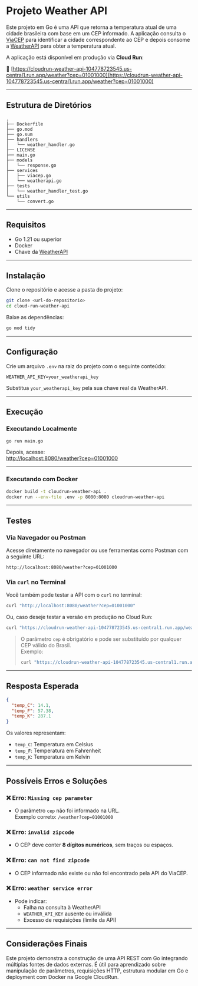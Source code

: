 
# Projeto Weather API

Este projeto em Go é uma API que retorna a temperatura atual de uma cidade brasileira com base em um CEP informado. A aplicação consulta o [ViaCEP](https://viacep.com.br/) para identificar a cidade correspondente ao CEP e depois consome a [WeatherAPI](https://www.weatherapi.com/) para obter a temperatura atual.

A aplicação está disponível em produção via **Cloud Run**:

🔗 [https://cloudrun-weather-api-104778723545.us-central1.run.app/weather?cep=01001000](https://cloudrun-weather-api-104778723545.us-central1.run.app/weather?cep=01001000)

---

## Estrutura de Diretórios

```
.
├── Dockerfile
├── go.mod
├── go.sum
├── handlers
│   └── weather_handler.go
├── LICENSE
├── main.go
├── models
│   └── response.go
├── services
│   ├── viacep.go
│   └── weatherapi.go
├── tests
│   └── weather_handler_test.go
└── utils
    └── convert.go
```

---

## Requisitos

- Go 1.21 ou superior
- Docker
- Chave da [WeatherAPI](https://www.weatherapi.com/)

---

## Instalação

Clone o repositório e acesse a pasta do projeto:

```bash
git clone <url-do-repositorio>
cd cloud-run-weather-api
```

Baixe as dependências:

```bash
go mod tidy
```

---

## Configuração

Crie um arquivo `.env` na raiz do projeto com o seguinte conteúdo:

```
WEATHER_API_KEY=your_weatherapi_key
```

Substitua `your_weatherapi_key` pela sua chave real da WeatherAPI.

---

## Execução

### Executando Localmente

```bash
go run main.go
```

Depois, acesse:  
[http://localhost:8080/weather?cep=01001000](http://localhost:8080/weather?cep=01001000)

---

### Executando com Docker

```bash
docker build -t cloudrun-weather-api .
docker run --env-file .env -p 8080:8080 cloudrun-weather-api
```

---

## Testes

### Via Navegador ou Postman

Acesse diretamente no navegador ou use ferramentas como Postman com a seguinte URL:

```
http://localhost:8080/weather?cep=01001000
```

### Via `curl` no Terminal

Você também pode testar a API com o `curl` no terminal:

```bash
curl "http://localhost:8080/weather?cep=01001000"
```

Ou, caso deseje testar a versão em produção no Cloud Run:

```bash
curl "https://cloudrun-weather-api-104778723545.us-central1.run.app/weather?cep=01001000"
```

> O parâmetro `cep` é obrigatório e pode ser substituído por qualquer CEP válido do Brasil.  
> Exemplo:
> ```bash
> curl "https://cloudrun-weather-api-104778723545.us-central1.run.app/weather?cep=30140071"
> ```

---

## Resposta Esperada

```json
{
  "temp_C": 14.1,
  "temp_F": 57.38,
  "temp_K": 287.1
}
```

Os valores representam:

- `temp_C`: Temperatura em Celsius  
- `temp_F`: Temperatura em Fahrenheit  
- `temp_K`: Temperatura em Kelvin  

---

## Possíveis Erros e Soluções

### ❌ Erro: `Missing cep parameter`

- O parâmetro `cep` não foi informado na URL.  
  Exemplo correto: `/weather?cep=01001000`

### ❌ Erro: `invalid zipcode`

- O CEP deve conter **8 dígitos numéricos**, sem traços ou espaços.

### ❌ Erro: `can not find zipcode`

- O CEP informado não existe ou não foi encontrado pela API do ViaCEP.

### ❌ Erro: `weather service error`

- Pode indicar:
  - Falha na consulta à WeatherAPI
  - `WEATHER_API_KEY` ausente ou inválida
  - Excesso de requisições (limite da API)

---

## Considerações Finais

Este projeto demonstra a construção de uma API REST com Go integrando múltiplas fontes de dados externas. É útil para aprendizado sobre manipulação de parâmetros, requisições HTTP, estrutura modular em Go e deployment com Docker na Google CloudRun.